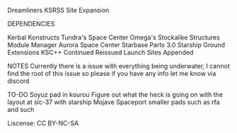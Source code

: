 Dreamliners KSRSS Site Expansion



DEPENDENCIES

Kerbal Konstructs
Tundra's Space Center 
Omega's Stockalike Structures
Module Manager
Aurora Space Center
Starbase Parts 3.0
Starship Ground Extensions
KSC++ Continued Reissued
Launch Sites Appended

NOTES
Currently there is a issue with everything being underwater, I cannot find the root of this issue so please if you have any info let me know via discord

TO-DO
Soyuz pad in kourou
Figure out what the heck is going on with the layout at slc-37 with starship
Mojave Spaceport
smaller pads such as rfa and such



Liscense: CC BY-NC-SA
